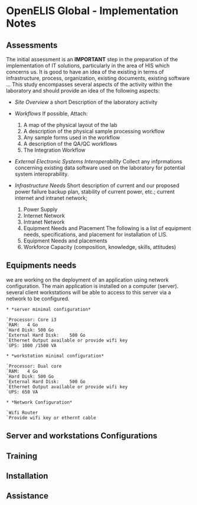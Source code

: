 # OpenELIS Global - Implementation Notes

## Assessments
The initial assessment is an **IMPORTANT** step in the preparation of the implementation of IT solutions, particularly in the area of HIS which concerns us.
It is good to have an idea of the existing in terms of infrastructure, process, organization, existing documents, existing software ...
This study encompasses several aspects of the activity within the laboratory and should provide an idea of the following aspects:

* *Site Overview*
	a short Description of the laboratory activity

* *Workflows*
If possible, Attach: 
	1. A map of the physical layout of the lab
	2. A description of the physical sample processing workflow
	3. Any sample forms used in the workflow
	4. A description of the QA/QC workflows
	5. The Integration Workflow

* *External Electronic Systems Interoperability*
Collect any infprmations concerning existing data software used on the laboratory for potential system interoprability.


* *Infrastructure Needs*
Short description of current and our proposed power failure backup plan, stability of current power, etc.; current internet and intranet network; 
	1. Power Supply
	2. Internet Network
	3. Intranet Network
	4. Equipment Needs and Placement
		The following is a list of equipment needs, specifications, and placement for installation of LIS.
	5. Equipment Needs and placements
	6. Workforce Capacity (composition, knowledge, skills, attitudes)


## Equipments needs
we are working on the deployment of an application using network configuration. 
The main application is installed on a computer (server). 
several client workstations will be able to access to this server via a network to be configured.

	* *server minimal configuration*
	
	`Processor:	Core i3
	`RAM:	4 Go
	`Hard Disk:	500 Go
	`External Hard Disk:	500 Go
	`Ethernet Output available or provide wifi key
	`UPS: 1000 /1500 VA

	* *workstation minimal configuration*
	
	`Processor:	Dual core
	`RAM:	4 Go
	`Hard Disk:	500 Go
	`External Hard Disk:	500 Go
	`Ethernet Output available or provide wifi key
	`UPS: 650 VA
	
	* *Network Configuration*
	
	`Wifi Router
	`Provide wifi key or ethernt cable



## Server and workstations Configurations



## Training




## Installation




## Assistance


